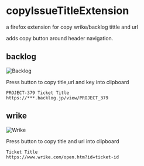 # copyIssueTitleExtension
a firefox extension for copy wrike/backlog tittle and url 

adds copy button around header navigation.

## backlog
![Backlog](https://user-images.githubusercontent.com/356537/144093591-a6d3faf2-618f-4606-a62a-bc642a60e8c4.png)

Press button to copy title,url and key into clipboard

```
PROJECT-379 Ticket Title
https://***.backlog.jp/view/PROJECT_379
```

## wrike
![Wrike](https://user-images.githubusercontent.com/356537/144093821-b1c1c0ed-4e5b-4cad-a78c-90bd70e4d2ee.png)

Press button to copy title and url into clipboard

```
Ticket Title
https://www.wrike.com/open.htm?id=ticket-id
```
